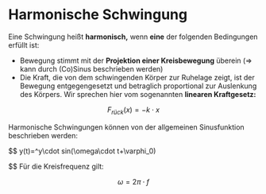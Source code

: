  # Harmonische Schwingung   
Eine Schwingung heißt **harmonisch,** wenn **eine** der folgenden Bedingungen erfüllt ist:   
- Bewegung stimmt mit der **Projektion einer Kreisbewegung** überein (=> kann durch (Co)Sinus beschrieben werden)   
- Die Kraft, die von dem schwingenden Körper zur Ruhelage zeigt, ist der Bewegung entgegengesetzt und betraglich proportional zur Auslenkung des Körpers. Wir sprechen hier vom sogenannten **linearen Kraftgesetz:**   

$$
F_{rück}(x)=-k\cdot x
$$
   
   
Harmonische Schwingungen können von der allgemeinen Sinusfunktion beschrieben werden:   

$$
y(t)=\^y\cdot sin(\omega\cdot t+\varphi_0)

$$
Für die Kreisfrequenz gilt:   

$$
\omega=2\pi\cdot f
$$
